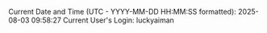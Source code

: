 Current Date and Time (UTC - YYYY-MM-DD HH:MM:SS formatted): 2025-08-03 09:58:27
Current User's Login: luckyaiman
